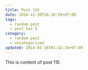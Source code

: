 ```yaml
---
title: Post 115
date: 2016-12-30T16:10:50+07:00
tags:
  - random post
  - post has 5
category:
  - random post
  - uncategorized
updated: 2014-03-16T01:42:34+07:00
---
```

This is content of post 115